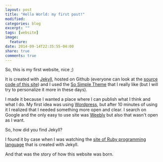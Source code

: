 ```yaml
---
layout: post
title: "Hello World: my first post!"
modified:
categories: blog
excerpt: ""
tags: [website]
image:
  feature:
date: 2014-09-14T22:35:55-04:00
share: true
comments: true
---
```


So, this is my first website, nice ;)

It is created with [Jekyll](http://jekyllrb.com/), hosted on Github (everyone can look at the [source code of this site](https://github.com/Desno365/Desno365.github.io)) and I used the [So Simple Theme](https://github.com/mmistakes/so-simple-theme/) that I really like (but I will try to personalize it more in these days).

I made it because I wanted a place where I can publish what I think and what I do.
My first idea was using [Wordpress](https://wordpress.com/), but after 10 minutes of using it I realized that I needed something more open and clear. I search on Google and the only easy to use site was [Weebly](http://www.weebly.com/) but also that wasn't open as I want. 


So, how did you find Jekyll?

I found it by case when I was watching the [site of Ruby programming language](https://www.ruby-lang.org/en/) that is created with Jekyll.


And that was the story of how this website was born.
